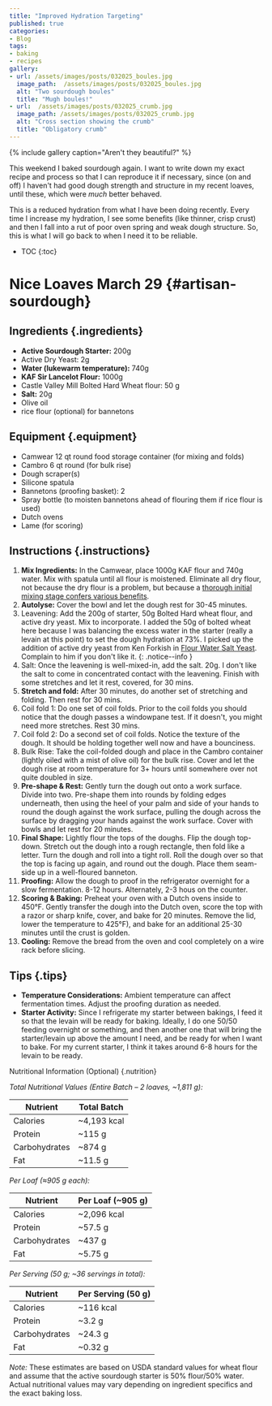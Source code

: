 ```yaml
---
title: "Improved Hydration Targeting"
published: true
categories:
- Blog
tags:
- baking
- recipes
gallery:
- url: /assets/images/posts/032025_boules.jpg
  image_path:  /assets/images/posts/032025_boules.jpg
  alt: "Two sourdough boules"
  title: "Mugh boules!"
- url:  /assets/images/posts/032025_crumb.jpg
  image_path: /assets/images/posts/032025_crumb.jpg
  alt: "Cross section showing the crumb"
  title: "Obligatory crumb"
---
```


{% include gallery caption="Aren't they beautiful?" %}

This weekend I baked sourdough again. I want to write down my exact recipe and process so that I can reproduce it if necessary, since (on and off) I haven't had good dough strength and structure in my recent loaves, until these, which were *much* better behaved.

This is a reduced hydration from what I have been doing recently. Every time I increase my hydration, I see some benefits (like thinner, crisp crust) and then I fall into a rut of poor oven spring and weak dough structure. So, this is what I will go back to when I need it to be reliable.


* TOC
  {:toc}

# Nice Loaves March 29 {#artisan-sourdough}

## Ingredients {.ingredients}

- **Active Sourdough Starter:** 200g
- Active Dry Yeast: 2g
- **Water (lukewarm temperature):** 740g
- **KAF Sir Lancelot Flour:** 1000g
- Castle Valley Mill Bolted Hard Wheat flour: 50 g
- **Salt:** 20g
- Olive oil
- rice flour (optional) for bannetons

## Equipment {.equipment}

- Camwear 12 qt round food storage container (for mixing and folds)
- Cambro 6 qt round (for bulk rise)
- Dough scraper(s)
- Silicone spatula
- Bannetons (proofing basket): 2
- Spray bottle (to moisten bannetons ahead of flouring them if rice flour is used)
- Dutch ovens
- Lame (for scoring)

## Instructions {.instructions}

1. **Mix Ingredients:**
   In the Camwear, place 1000g KAF flour and 740g water. Mix with spatula until all flour is moistened. Eliminate all dry flour, not because the dry flour is a problem, but because a [thorough initial mixing stage confers various benefits](hhttps://youtu.be/XzK_V0N0zXY?si=JNh5lAnUj1p_6hWa).
2. **Autolyse:**
   Cover the bowl and let the dough rest for 30-45 minutes.
3. Leavening:
   Add the 200g of starter, 50g Bolted Hard wheat flour, and active dry yeast. Mix to incorporate. I added the 50g of bolted wheat here because I was balancing the excess water in the starter (really a levain at this point) to set the dough hydration at 73%.
   I picked up the addition of active dry yeast from Ken Forkish in [Flour Water Salt Yeast](https://kensartisan.com/flour-water-salt-yeast). Complain to him if you don't like it. {: .notice--info }
4. Salt:
   Once the leavening is well-mixed-in, add the salt. 20g. I don't like the salt to come in concentrated contact with the leavening. Finish with some stretches and let it rest, covered, for 30 mins.
5. **Stretch and fold:**
   After 30 minutes, do another set of stretching and folding. Then rest for 30 mins.
6. Coil fold 1:
   Do one set of coil folds. Prior to the coil folds you should notice that the dough passes a windowpane test. If it doesn't, you might need more stretches. Rest 30 mins.
7. Coil fold 2:
   Do a second set of coil folds. Notice the texture of the dough. It should be holding together well now and have a bounciness.
8. Bulk Rise:
   Take the coil-folded dough and place in the Cambro container (lightly oiled with a mist of olive oil) for the bulk rise. Cover and let the dough rise at room temperature for 3+ hours until somewhere over not quite doubled in size.
9. **Pre-shape & Rest:**
   Gently turn the dough out onto a work surface. Divide into two. Pre-shape them into rounds by folding edges underneath, then using the heel of your palm and side of your hands to round the dough against the work surface, pulling the dough across the surface by dragging your hands against the work surface. Cover with bowls and let rest for 20 minutes.
10. **Final Shape:**
    Lightly flour the tops of the doughs. Flip the dough top-down. Stretch out the dough into a rough rectangle, then fold like a letter. Turn the dough and roll into a tight roll. Roll the dough over so that the top is facing up again, and round out the dough. Place them seam-side up in a well-floured banneton.
11. **Proofing:**
    Allow the dough to proof in the refrigerator overnight for a slow fermentation. 8-12 hours. Alternately, 2-3 hous on the counter.
12. **Scoring & Baking:**
    Preheat your oven with a Dutch ovens inside to 450°F. Gently transfer the dough into the Dutch oven, score the top with a razor or sharp knife, cover, and bake for 20 minutes. Remove the lid, lower the temperature to 425°F), and bake for an additional 25-30 minutes until the crust is golden.
13. **Cooling:**
    Remove the bread from the oven and cool completely on a wire rack before slicing.

## Tips {.tips}

- **Temperature Considerations:**
  Ambient temperature can affect fermentation times. Adjust the proofing duration as needed.
- **Starter Activity:**
  Since I refrigerate my starter between bakings, I feed it so that the levain will be ready for baking. Ideally, I do one 50/50 feeding overnight or something, and then another one that will bring the starter/levain up above the amount I need, and be ready for when I want to bake. For my current starter, I think it takes around 6-8 hours for the levain to be ready.

Nutritional Information (Optional) {.nutrition}

*Total Nutritional Values (Entire Batch – 2 loaves, ~1,811 g):*


| **Nutrient**  | **Total Batch** |
| --------------- | ----------------- |
| Calories      | ~4,193 kcal     |
| Protein       | ~115 g          |
| Carbohydrates | ~874 g          |
| Fat           | ~11.5 g         |

*Per Loaf (≈905 g each):*


| **Nutrient**  | **Per Loaf (~905 g)** |
| --------------- | ----------------------- |
| Calories      | ~2,096 kcal           |
| Protein       | ~57.5 g               |
| Carbohydrates | ~437 g                |
| Fat           | ~5.75 g               |

*Per Serving (50 g; ~36 servings in total):*


| **Nutrient**  | **Per Serving (50 g)** |
| --------------- | ------------------------ |
| Calories      | ~116 kcal              |
| Protein       | ~3.2 g                 |
| Carbohydrates | ~24.3 g                |
| Fat           | ~0.32 g                |

*Note:* These estimates are based on USDA standard values for wheat flour and assume that the active sourdough starter is 50% flour/50% water. Actual nutritional values may vary depending on ingredient specifics and the exact baking loss.

